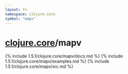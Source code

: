 ```yaml
---
layout: fn
namespace: clojure.core
symbol: "mapv"
---
```


# [clojure.core](../)/mapv

{% include 1.5.1/clojure.core/mapv/docs.md %}
{% include 1.5.1/clojure.core/mapv/examples.md %}
{% include 1.5.1/clojure.core/mapv/src.md %}

